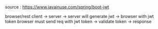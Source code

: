 

source : https://www.javainuse.com/spring/boot-jwt

browser/rest client -> server -> server will generate jwt -> browser with jwt token 
browser must send req with jwt token -> validate token -> response
